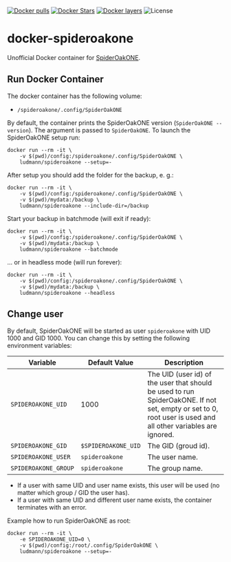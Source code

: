 [![Docker pulls](https://img.shields.io/docker/pulls/ludmann/spideroakone.svg?maxAge=3600)](https://hub.docker.com/r/ludmann/spideroakone/) [![Docker Stars](https://img.shields.io/docker/stars/ludmann/spideroakone.svg?maxAge=3600)](https://hub.docker.com/r/ludmann/spideroakone/) [![Docker layers](https://images.microbadger.com/badges/image/ludmann/spideroakone.svg)](https://microbadger.com/images/ludmann/spideroakone) ![License](https://img.shields.io/badge/License-MIT-green.svg?maxAge=3600)

# docker-spideroakone
Unofficial Docker container for [SpiderOakONE](https://spideroak.com/).


## Run Docker Container

The docker container has the following volume:
- `/spideroakone/.config/SpiderOakONE`

By default, the container prints the SpiderOakONE version (`SpiderOakONE --version`). The argument is passed to `SpiderOakONE`. To launch the SpiderOakONE setup run:

	docker run --rm -it \
		-v $(pwd)/config:/spideroakone/.config/SpiderOakONE \
		ludmann/spideroakone --setup=-

After setup you should add the folder for the backup, e. g.:

	docker run --rm -it \
		-v $(pwd)/config:/spideroakone/.config/SpiderOakONE \
		-v $(pwd)/mydata:/backup \
		ludmann/spideroakone --include-dir=/backup

Start your backup in batchmode (will exit if ready):

	docker run --rm -it \
		-v $(pwd)/config:/spideroakone/.config/SpiderOakONE \
		-v $(pwd)/mydata:/backup \
		ludmann/spideroakone --batchmode

... or in headless mode (will run forever):

	docker run --rm -it \
		-v $(pwd)/config:/spideroakone/.config/SpiderOakONE \
		-v $(pwd)/mydata:/backup \
		ludmann/spideroakone --headless

## Change user

By default, SpiderOakONE will be started as user `spideroakone` with UID 1000 and GID 1000. You can change this by setting the following environment variables:

Variable | Default Value | Description
---------|---------------|------------
`SPIDEROAKONE_UID` | 1000 | The UID (user id) of the user that should be used to run SpiderOakONE. If not set, empty or set to 0, root user is used and all other variables are ignored.
`SPIDEROAKONE_GID` | `$SPIDEROAKONE_UID` | The GID (groud id).
`SPIDEROAKONE_USER` | `spideroakone` | The user name.
`SPIDEROAKONE_GROUP` | `spideroakone` | The group name.

- If a user with same UID and user name exists, this user will be used (no matter which group / GID the user has).
- If a user with same UID and different user name exists, the container terminates with an error.

Example how to run SpiderOakONE as root:

	docker run --rm -it \
		-e SPIDEROAKONE_UID=0 \
		-v $(pwd)/config:/root/.config/SpiderOakONE \
		ludmann/spideroakone --setup=-

